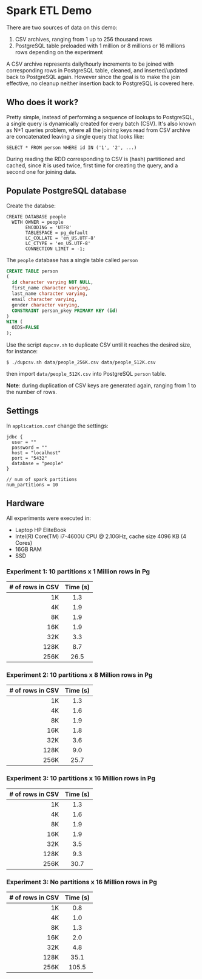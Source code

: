 # Spark ETL Demo

There are two sources of data on this demo:
1. CSV archives, ranging from 1 up to 256 thousand rows
2. PostgreSQL table preloaded with 1 million or 8 millions or 16 millions rows depending on the experiment

A CSV archive represents daily/hourly increments to be joined with corresponding rows in PostgreSQL table, cleaned, and inserted/updated back to PostgreSQL again. However since the goal is to make the join effective, no cleanup neither insertion back to PostgreSQL is covered here.

## Who does it work?

Pretty simple, instead of performing a sequence of lookups to PostgreSQL, a single query is dynamically created for every batch (CSV). It's also known as N+1 queries problem, where all the joining keys read from CSV archive are concatenated leaving a single query that looks like:

`SELECT * FROM person WHERE id IN ('1', '2', ...)`

During reading the RDD corresponding to CSV is (hash) partitioned and cached, since it is used twice, first time for creating the query, and a second one for joining data.

## Populate PostgreSQL database

Create the databse:
```
CREATE DATABASE people
  WITH OWNER = people
       ENCODING = 'UTF8'
       TABLESPACE = pg_default
       LC_COLLATE = 'en_US.UTF-8'
       LC_CTYPE = 'en_US.UTF-8'
       CONNECTION LIMIT = -1;
```

The `people` database has a single table called `person`

```SQL
CREATE TABLE person
(
  id character varying NOT NULL,
  first_name character varying,
  last_name character varying,
  email character varying,
  gender character varying,
  CONSTRAINT person_pkey PRIMARY KEY (id)
)
WITH (
  OIDS=FALSE
);
```

Use the script `dupcsv.sh` to duplicate CSV until it reaches the desired size, for instance:

`$ ./dupcsv.sh data/people_256K.csv data/people_512K.csv`

then import `data/people_512K.csv` into PostgreSQL `person` table.

**Note**: during duplication of CSV keys are generated again, ranging from 1 to the number of rows.

## Settings
In `application.conf` change the settings:
```
jdbc {
  user = ""
  password = ""
  host = "localhost"
  port = "5432"
  database = "people"
}

// num of spark partitions
num_partitions = 10
```

## Hardware
All experiments were executed in:
* Laptop HP EliteBook
* Intel(R) Core(TM) i7-4600U CPU @ 2.10GHz, cache size 4096 KB (4 Cores)
* 16GB RAM
* SSD

### Experiment 1: 10 partitions x 1 Million rows in Pg
| # of rows in CSV  | Time (s)  |
| ----------:|:---------:|
| 1K        | 1.3       |
| 4K        | 1.9       |
| 8K        | 1.9       |
| 16K       | 1.9       |
| 32K       | 3.3       |
| 128K      | 8.7       |
| 256K      | 26.5      |

### Experiment 2: 10 partitions x 8 Million rows in Pg
| # of rows in CSV  | Time (s)  |
| ----------:|:---------:|
| 1K        | 1.3       |
| 4K        | 1.6       |
| 8K        | 1.9       |
| 16K       | 1.8       |
| 32K       | 3.6       |
| 128K      | 9.0       |
| 256K      | 25.7      |

### Experiment 3: 10 partitions x 16 Million rows in Pg
| # of rows in CSV  | Time (s)  |
| ----------:|:---------:|
| 1K        | 1.3       |
| 4K        | 1.6       |
| 8K        | 1.9       |
| 16K       | 1.9       |
| 32K       | 3.5       |
| 128K      | 9.3       |
| 256K      | 30.7      |

### Experiment 3: No partitions x 16 Million rows in Pg
| # of rows in CSV  | Time (s)  |
| ----------:|:---------:|
| 1K        | 0.8       |
| 4K        | 1.0       |
| 8K        | 1.3       |
| 16K       | 2.0       |
| 32K       | 4.8       |
| 128K      | 35.1       |
| 256K      | 105.5      |

